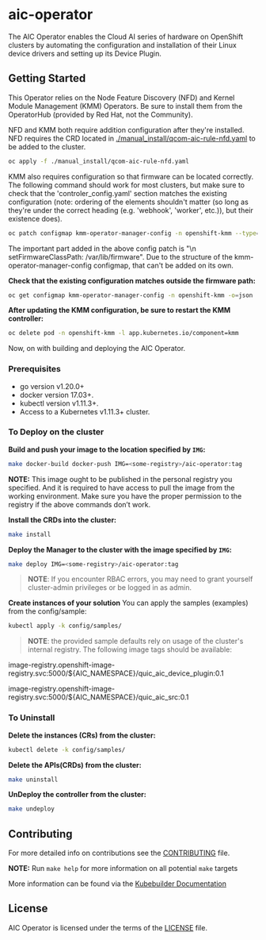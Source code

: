 # aic-operator
The AIC Operator enables the Cloud AI series of hardware on OpenShift clusters by
automating the configuration and installation of their Linux device drivers and setting up
its Device Plugin.

## Getting Started
This Operator relies on the Node Feature Discovery (NFD) and Kernel Module Management
(KMM) Operators. Be sure to install them from the OperatorHub (provided by Red Hat, not
the Community).

NFD and KMM both require addition configuration after they're installed. NFD requires the
CRD located in [./manual_install/qcom-aic-rule-nfd.yaml](./manual_install/qcom-aic-rule-nfd.yaml) to be added to the cluster.

```sh
oc apply -f ./manual_install/qcom-aic-rule-nfd.yaml
```

KMM also requires configuration so that firmware can be located correctly. The following
command should work for most clusters, but make sure to check that the
'controler_config.yaml' section matches the existing configuration (note: ordering of the
elements shouldn't matter (so long as they're under the correct heading (e.g. 'webhook',
'worker', etc.)), but their existence does).

```sh
oc patch configmap kmm-operator-manager-config -n openshift-kmm --type='json' -p='[{"op": "add", "path": "/data/controller_config.yaml", "value": "healthProbeBindAddress: :8081\nmetricsBindAddress: 127.0.0.1:8080\nleaderElection:\n enabled: true\n resourceID: kmm.sigs.x-k8s.io\nwebhook:\n disableHTTP2: true\n port: 9443\nmetrics:\n enableAuthnAuthz: true\n disableHTTP2: true\n bindAddress: 0.0.0.0:8443\n secureServing: true\nworker:\n runAsUser: 0\n seLinuxType: spc_t\n setFirmwareClassPath: /var/lib/firmware"}]'
```

The important part added in the above config patch is
"\n setFirmwareClassPath: /var/lib/firmware".
Due to the structure of the kmm-operator-manager-config configmap, that can't be added on
its own.

**Check that the existing configuration matches outside the firmware path:**

```sh
oc get configmap kmm-operator-manager-config -n openshift-kmm -o=json
```

**After updating the KMM configuration, be sure to restart the KMM controller:**

```sh
oc delete pod -n openshift-kmm -l app.kubernetes.io/component=kmm
```

Now, on with building and deploying the AIC Operator.

### Prerequisites
- go version v1.20.0+
- docker version 17.03+.
- kubectl version v1.11.3+.
- Access to a Kubernetes v1.11.3+ cluster.

### To Deploy on the cluster
**Build and push your image to the location specified by `IMG`:**

```sh
make docker-build docker-push IMG=<some-registry>/aic-operator:tag
```

**NOTE:** This image ought to be published in the personal registry you specified.
And it is required to have access to pull the image from the working environment.
Make sure you have the proper permission to the registry if the above commands don’t work.

**Install the CRDs into the cluster:**

```sh
make install
```

**Deploy the Manager to the cluster with the image specified by `IMG`:**

```sh
make deploy IMG=<some-registry>/aic-operator:tag
```

> **NOTE**: If you encounter RBAC errors, you may need to grant yourself cluster-admin
privileges or be logged in as admin.

**Create instances of your solution**
You can apply the samples (examples) from the config/sample:

```sh
kubectl apply -k config/samples/
```

> **NOTE**: the provided sample defaults rely on usage of the cluster's internal registry.
The following image tags should be available:

image-registry.openshift-image-registry.svc:5000/${AIC_NAMESPACE}/quic_aic_device_plugin:0.1

image-registry.openshift-image-registry.svc:5000/${AIC_NAMESPACE}/quic_aic_src:0.1

### To Uninstall
**Delete the instances (CRs) from the cluster:**

```sh
kubectl delete -k config/samples/
```

**Delete the APIs(CRDs) from the cluster:**

```sh
make uninstall
```

**UnDeploy the controller from the cluster:**

```sh
make undeploy
```

## Contributing
For more detailed info on contributions see the [CONTRIBUTING](CONTRIBUTING.md) file.

**NOTE:** Run `make help` for more information on all potential `make` targets

More information can be found via the [Kubebuilder Documentation](https://book.kubebuilder.io/introduction.html)

## License

AIC Operator is licensed under the terms of the [LICENSE](LICENSE) file.
